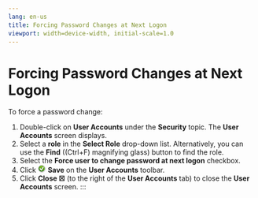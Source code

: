```yaml
---
lang: en-us
title: Forcing Password Changes at Next Logon
viewport: width=device-width, initial-scale=1.0
---
```


#  Forcing Password Changes at Next Logon

To force a password change:

1.  Double-click on **User Accounts** under the **Security** topic. The
    **User Accounts** screen displays.
2.  Select a **role** in the **Select Role** drop-down list.
    Alternatively, you can use the **Find** ((Ctrl+F) magnifying glass)
    button to find the role.
3.  Select the **Force user to change password at next logon** checkbox.
4.  Click ![Save     icon](../../../Resources/Images/EM/EMsave.png "Save icon") **Save**
    on the **User Accounts** toolbar.
5.  Click **Close ☒** (to the right of the **User Accounts** tab) to
    close the **User Accounts** screen.
:::

 


